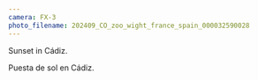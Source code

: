 ```yaml
---
camera: FX-3
photo_filename: 202409_CO_zoo_wight_france_spain_000032590028
---
```


Sunset in Cádiz.

Puesta de sol en Cádiz.

